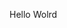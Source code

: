 Hello Wolrd



















































































































































































































































































































































































































































































































































































































































































































































































































































































































































































































































































